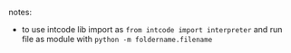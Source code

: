 notes:

- to use intcode lib import as `from intcode import interpreter` and run file as module with `python -m foldername.filename`